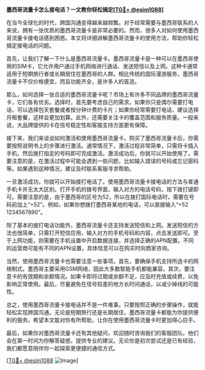 **墨西哥流量卡怎么接电话？一文教你轻松搞定[[TG💪+ @esim1088](https://t.me/s/esim1088)]**

在当今全球化的时代，跨国沟通变得越来越频繁。对于经常需要与墨西哥联系的人来说，拥有一张优质的墨西哥流量卡是非常必要的。然而，很多人对如何使用墨西哥流量卡接电话感到困惑。本文将详细讲解墨西哥流量卡的使用方法，帮助你轻松搞定接电话的问题。

首先，让我们了解一下什么是墨西哥流量卡。墨西哥流量卡是一种可以在墨西哥使用的SIM卡，它允许用户通过手机网络进行通话、发送短信以及上网。这种卡通常适用于短期旅行者或长期居住在墨西哥的人群。相比传统的国际漫游服务，墨西哥流量卡不仅价格便宜，而且功能齐全，是许多人的首选。

那么，如何选择一张合适的墨西哥流量卡呢？市场上有许多不同品牌的墨西哥流量卡，它们各有优劣。选择时，首先要考虑自己的需求。如果你只是偶尔需要打电话，可以选择包天套餐或者按分钟计费的卡片；如果你经常需要打电话，建议选择月租套餐，这样会更加划算。此外，还需要关注卡的覆盖范围和服务质量。一般来说，大品牌提供的卡在信号稳定性和客服支持方面更有保障。

接下来，我们来谈谈如何激活和使用墨西哥流量卡。购买了墨西哥流量卡后，你需要按照说明书上的步骤进行激活。通常情况下，激活过程非常简单，只需将卡插入手机，然后拨打指定的号码即可完成激活。激活成功后，你就可以开始使用了。需要注意的是，在激活过程中可能会遇到一些问题，比如输入错误的号码或忘记密码等。如果遇到这种情况，建议及时联系客服寻求帮助。

一旦激活成功，你就可以开始接打电话了。使用墨西哥流量卡接电话的方法与普通手机卡并无太大区别。打开手机的拨号界面，输入对方的电话号码，按下拨打键即可。需要注意的是，由于墨西哥的区号为52，所以在拨打国际电话时，需要在号码前加上“+52”。例如，如果你想拨打墨西哥某地的电话，可以直接输入“+52 1234567890”。

除了基本的接打电话功能外，墨西哥流量卡还支持发送短信和上网。发送短信的方法也很简单，只需打开短信应用，输入对方的手机号码和内容，点击发送即可。至于上网功能，则需要在手机设置中开启数据连接，并选择正确的APN配置。不同的运营商可能有不同的APN设置，具体信息可以在购买时向商家咨询。

当然，使用墨西哥流量卡也需要注意一些事项。首先，要确保手机支持所选卡的网络制式。墨西哥主要采用GSM网络，因此大多数智能手机都能兼容。其次，要注意卡的有效期和余额情况。如果卡即将过期或余额不足，应及时充值或续费，以免影响正常使用。最后，尽量避免在信号较差的地方长时间通话，以减少掉线的可能性。

总之，使用墨西哥流量卡接电话并不是一件难事。只要按照正确的步骤操作，就能轻松实现跨国沟通。无论是短期旅行还是长期居住，墨西哥流量卡都能为你提供便利的服务。希望本文能对你有所帮助，让你在使用墨西哥流量卡时更加得心应手。

最后，如果你对墨西哥流量卡还有其他疑问，欢迎随时咨询我们的客服团队。他们会在第一时间为你解答疑惑，提供专业的建议。无论你是初次尝试还是已有经验，我们都愿意陪伴你一起探索更便捷的通信方式。

[[TG💪+ @esim1088](https://t.me/s/esim1088) ![Image](https://i.postimg.cc/4NQfJmqS/Snipaste-2025-05-13-00-14-12.png)]